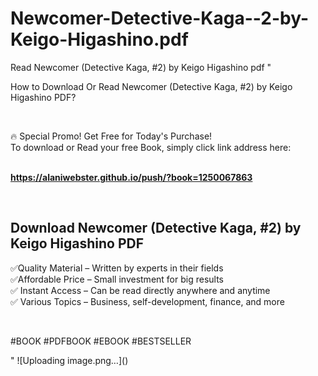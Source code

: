 # Newcomer-Detective-Kaga--2-by-Keigo-Higashino.pdf
Read Newcomer (Detective Kaga, #2) by Keigo Higashino pdf
"<p>How to Download Or Read Newcomer (Detective Kaga, #2) by Keigo Higashino PDF?</p>
<p>&nbsp;</p>
<p>&#128293;  Special Promo! Get Free for Today's Purchase!<br />To download or Read your free Book, simply click link address here:&nbsp;<br />&nbsp;</p>
<p><a href=""https://alaniwebster.github.io/push/?book=1250067863""><strong>https://alaniwebster.github.io/push/?book=1250067863</strong></a></p>
<p>&nbsp;</p>
<h2>Download Newcomer (Detective Kaga, #2) by Keigo Higashino PDF</h2>
<p>&#x2705;Quality Material &ndash; Written by experts in their fields<br />&#x2705;Affordable Price &ndash; Small investment for big results<br />&#x2705; Instant Access &ndash; Can be read directly anywhere and anytime<br />&#x2705; Various Topics &ndash; Business, self-development, finance, and more</p>
<p>&nbsp;</p>
<p>#BOOK #PDFBOOK #EBOOK #BESTSELLER</p>
"
![Uploading image.png…]()
